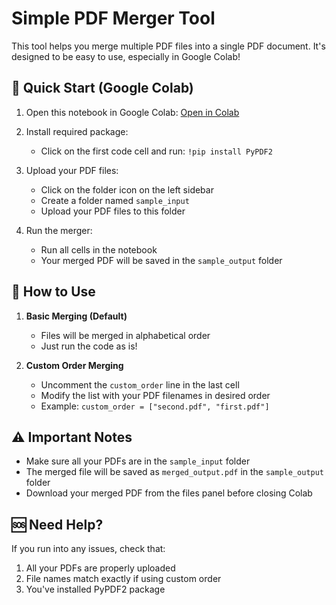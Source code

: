 # Simple PDF Merger Tool

This tool helps you merge multiple PDF files into a single PDF document. It's designed to be easy to use, especially in Google Colab!

## 🚀 Quick Start (Google Colab)

1. Open this notebook in Google Colab: [Open in Colab](https://colab.research.google.com/github/reneboygarcia/pdf-merger/blob/main/pdf_merger.ipynb) 
   
2. Install required package:
   - Click on the first code cell and run: `!pip install PyPDF2`

3. Upload your PDF files:
   - Click on the folder icon on the left sidebar
   - Create a folder named `sample_input`
   - Upload your PDF files to this folder

4. Run the merger:
   - Run all cells in the notebook
   - Your merged PDF will be saved in the `sample_output` folder

## 📝 How to Use

1. **Basic Merging (Default)**
   - Files will be merged in alphabetical order
   - Just run the code as is!

2. **Custom Order Merging**
   - Uncomment the `custom_order` line in the last cell
   - Modify the list with your PDF filenames in desired order
   - Example: `custom_order = ["second.pdf", "first.pdf"]`

## ⚠️ Important Notes

- Make sure all your PDFs are in the `sample_input` folder
- The merged file will be saved as `merged_output.pdf` in the `sample_output` folder
- Download your merged PDF from the files panel before closing Colab

## 🆘 Need Help?

If you run into any issues, check that:
1. All your PDFs are properly uploaded
2. File names match exactly if using custom order
3. You've installed PyPDF2 package
